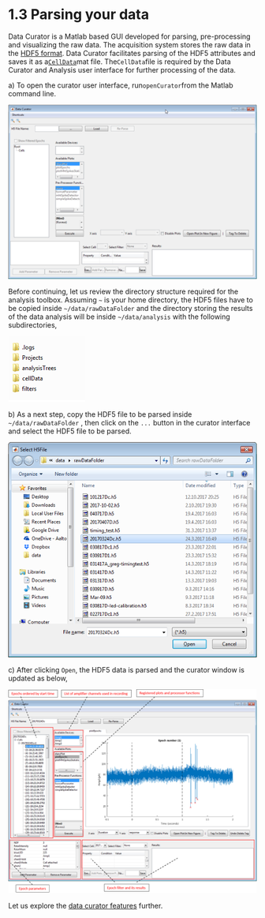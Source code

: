 # 1.3 Parsing your data

Data Curator is a Matlab based GUI developed for parsing, pre-processing and visualizing the raw data. The acquisition system stores the raw data in the [HDF5 format](https://cafarm.gitbooks.io/symphony/content/File-Format.html). Data Curator facilitates parsing of the HDF5 attributes and saves it as a[`CellData`](https://github.com/Schwartz-AlaLaurila-Labs/sa-labs-analysis-core/blob/master/src/main/matlab/%2Bsa_labs/%2Banalysis/%2Bentity/CellData.m)mat file. The`CellData`file is required by the  Data Curator and Analysis user interface for further processing of the data.

a\) To open the curator user interface, run`openCurator`from the Matlab command line.

![](/assets/curator_new_view.png)

Before continuing, let us review the directory structure required for the analysis toolbox. Assuming `~` is your home directory, the HDF5 files have to be copied inside `~/data/rawDataFolder` and the directory storing the results of the data analysis will be inside `~/data/analysis` with the following subdirectories,

![](/assets/project_heirarchy.png)

b\) As a next step, copy the HDF5 file to be parsed inside `~/data/rawDataFolder` , then click on the `...` button in the curator interface and select the HDF5 file to be parsed.

![](/assets/select_h5.png)

c\) After clicking `Open`, the HDF5 data is parsed and the curator window is updated as below,

![](/assets/curator_with_data.png)

Let us explore the [data curator features](/parsing-your-data/data-curator-features.md) further.

